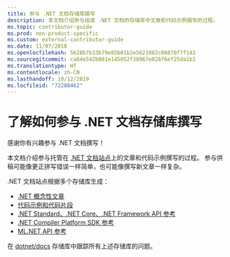 ```yaml
---
title: 参与 .NET 文档存储库撰写
description: 本文档介绍参与组成 .NET 文档的存储库中文章和代码示例撰写的过程。
ms.topic: contributor-guide
ms.prod: non-product-specific
ms.custom: external-contributor-guide
ms.date: 11/07/2018
ms.openlocfilehash: 5628b7b33b79e85b01b2e5621082c06878f7f142
ms.sourcegitcommit: ca84e542b081e145052f38967e826f6ef25da1b2
ms.translationtype: HT
ms.contentlocale: zh-CN
ms.lasthandoff: 10/12/2019
ms.locfileid: "72288462"
---
```

# <a name="learn-how-to-contribute-to-the-net-docs-repositories"></a>了解如何参与 .NET 文档存储库撰写

感谢你有兴趣参与 .NET 文档撰写！

本文档介绍参与托管在 [.NET 文档站点](https://docs.microsoft.com/dotnet)上的文章和代码示例撰写的过程。 参与供稿可能像更正拼写错误一样简单，也可能像撰写新文章一样复杂。

.NET 文档站点根据多个存储库生成：

- [.NET 概念性文章](https://github.com/dotnet/docs)
- [代码示例和代码片段](https://github.com/dotnet/samples)
- [.NET Standard、.NET Core、.NET Framework API 参考](https://github.com/dotnet/dotnet-api-docs)
- [.NET Compiler Platform SDK 参考](https://github.com/dotnet/roslyn-api-docs)
- [ML.NET API 参考](https://github.com/dotnet/ml-api-docs)

在 [dotnet/docs](https://github.com/dotnet/docs/issues) 存储库中跟踪所有上述存储库的问题。
